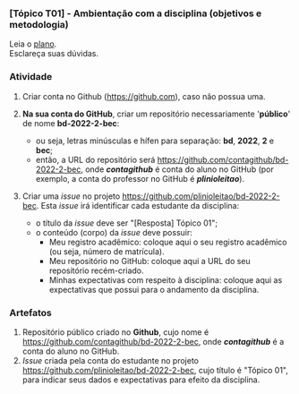 ### [Tópico T01] - Ambientação com a disciplina (objetivos e metodologia)

Leia o [plano](../media/bd-2022-2-bec-plano.pdf).<br>
Esclareça suas dúvidas.<br>

### Atividade 

1. Criar conta no Github (https://github.com), caso não possua uma. 

2. **Na sua conta do GitHub**, criar um repositório necessariamente '**público**' de nome **bd-2022-2-bec**:
   - ou seja, letras minúsculas e hífen para separação: **bd**, **2022**, **2** e **bec**;
   - então, a URL do repositório será https://github.com/contagithub/bd-2022-2-bec, onde _**contagithub**_ é conta do aluno no GitHub (por exemplo, a conta do professor no GitHub é _**plinioleitao**_).

3. Criar uma _issue_ no projeto https://github.com/plinioleitao/bd-2022-2-bec. Esta _issue_ irá identificar cada estudante da disciplina:
   - o título da _issue_ deve ser "[Resposta] Tópico 01";
   - o conteúdo (corpo) da _issue_ deve possuir:
     - Meu registro acadêmico: coloque aqui o seu registro acadêmico (ou seja, número de matrícula).
     - Meu repositório no GitHub: coloque aqui a URL do seu repositório recém-criado.
     - Minhas expectativas com respeito à disciplina: coloque aqui as expectativas que possui para o andamento da disciplina.
   
### Artefatos

1. Repositório público criado no **Github**, cujo nome é https://github.com/contagithub/bd-2022-2-bec, onde _**contagithub**_ é a conta do aluno no GitHub.
1. _Issue_ criada pela conta do estudante no projeto https://github.com/plinioleitao/bd-2022-2-bec, cujo título é "Tópico 01", para indicar seus dados e expectativas para efeito da disciplina.
